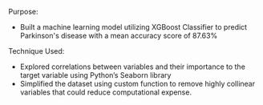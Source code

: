 Purpose:
- Built a machine learning model utilizing XGBoost Classifier to predict Parkinson's disease with a mean accuracy score of 87.63%

Technique Used:
- Explored correlations between variables and their importance to the target variable using Python’s Seaborn library
- Simplified the dataset using custom function to remove highly collinear variables that could reduce computational expense.
